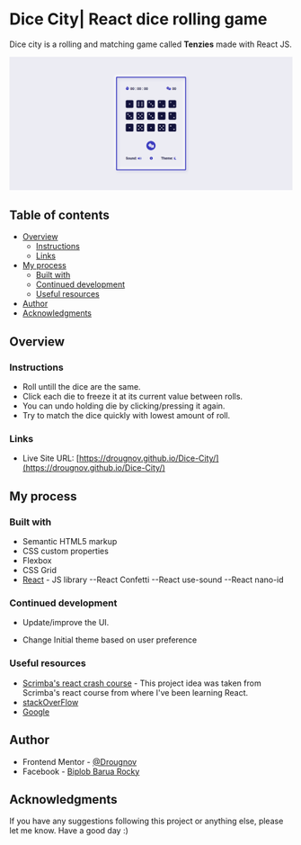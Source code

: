# Dice City| React dice rolling game

Dice city is a rolling and matching game called **Tenzies** made with React JS.

![Dice City's screenshot](./src/images/design.png)

## Table of contents

- [Overview](#overview)
  - [Instructions](#instructions)
  - [Links](#links)
- [My process](#my-process)
  - [Built with](#built-with)
  - [Continued development](#continued-development)
  - [Useful resources](#useful-resources)
- [Author](#author)
- [Acknowledgments](#acknowledgments)

## Overview

### Instructions

- Roll untill the dice are the same.
- Click each die to freeze it at its current value between rolls.
- You can undo holding die by clicking/pressing it again.
- Try to match the dice quickly with lowest amount of roll.

### Links

- Live Site URL: [https://drougnov.github.io/Dice-City/](https://drougnov.github.io/Dice-City/)

## My process

### Built with

- Semantic HTML5 markup
- CSS custom properties
- Flexbox
- CSS Grid
- [React](https://reactjs.org/) - JS library
    --React Confetti
    --React use-sound
    --React nano-id

### Continued development

- Update/improve the UI.

- Change Initial theme based on user preference

### Useful resources

- [Scrimba's react crash course](https://scrimba.com/learn/learnreact) - This project idea was taken from Scrimba's react course from where I've been learning React.
- [stackOverFlow](https://stackoverflow.com/)
- [Google](https://google.com)

## Author

- Frontend Mentor - [@Drougnov](https://www.frontendmentor.io/profile/Drougnov)
- Facebook - [Biplob Barua Rocky](https://www.facebook.com/ANT1D0t35)

## Acknowledgments

If you have any suggestions following this project or anything else, please let me know. Have a good day :)
